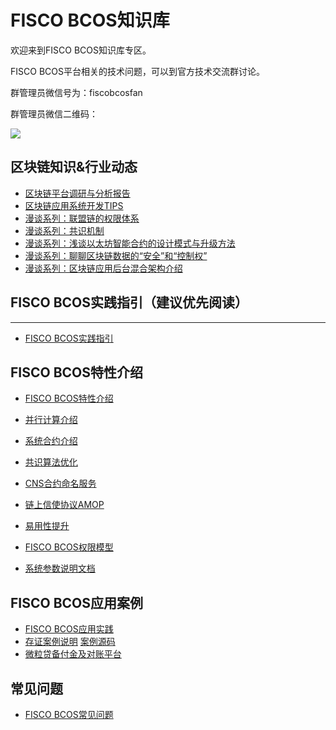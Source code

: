 # FISCO BCOS知识库

欢迎来到FISCO BCOS知识库专区。

FISCO BCOS平台相关的技术问题，可以到官方技术交流群讨论。

群管理员微信号为：fiscobcosfan

群管理员微信二维码：

![](https://github.com/FISCO-BCOS/FISCO-BCOS/blob/master/doc/FISCO-BCOS.jpeg)



区块链知识&行业动态
---------
*  [区块链平台调研与分析报告](https://github.com/FISCO-BCOS/Wiki/blob/master/%E5%8C%BA%E5%9D%97%E9%93%BE%E5%B9%B3%E5%8F%B0%E8%B0%83%E7%A0%94%E4%B8%8E%E5%88%86%E6%9E%90%E6%8A%A5%E5%91%8A.pdf)
*  [区块链应用系统开发TIPS](https://github.com/FISCO-BCOS/Wiki/tree/master/%E5%8C%BA%E5%9D%97%E9%93%BE%E5%BA%94%E7%94%A8%E7%B3%BB%E7%BB%9F%E5%BC%80%E5%8F%91TIPS)
*  [漫谈系列：联盟链的权限体系](https://github.com/FISCO-BCOS/Wiki/tree/master/%E5%8C%BA%E5%9D%97%E9%93%BE%E7%9A%84%E6%9D%83%E9%99%90%E4%BD%93%E7%B3%BB)
*  [漫谈系列：共识机制](https://github.com/FISCO-BCOS/Wiki/tree/master/%E6%BC%AB%E8%B0%88%E5%85%B1%E8%AF%86%E6%9C%BA%E5%88%B6)
*  [漫谈系列：浅谈以太坊智能合约的设计模式与升级方法](https://github.com/FISCO-BCOS/Wiki/tree/master/%E6%B5%85%E8%B0%88%E4%BB%A5%E5%A4%AA%E5%9D%8A%E6%99%BA%E8%83%BD%E5%90%88%E7%BA%A6%E7%9A%84%E8%AE%BE%E8%AE%A1%E6%A8%A1%E5%BC%8F%E4%B8%8E%E5%8D%87%E7%BA%A7%E6%96%B9%E6%B3%95%EF%BB%BF)
*  [漫谈系列：聊聊区块链数据的“安全”和“控制权”](https://github.com/FISCO-BCOS/Wiki/tree/master/漫谈系列：聊聊区块链数据的“安全”和“控制权”)
*  [漫谈系列：区块链应用后台混合架构介绍](https://github.com/FISCO-BCOS/Wiki/tree/master/漫谈系列：区块链应用后台混合架构介绍)

## FISCO BCOS实践指引（建议优先阅读）
---------
* [FISCO BCOS实践指引](https://github.com/FISCO-BCOS/Wiki/tree/master/FISCO%20BCOS%E5%AE%9E%E8%B7%B5%E6%8C%87%E5%BC%95)

## FISCO BCOS特性介绍
* [FISCO BCOS特性介绍](https://github.com/FISCO-BCOS/Wiki/blob/master/FISCO%20BCOS%E7%89%B9%E6%80%A7%E4%BB%8B%E7%BB%8D.pdf)

* [并行计算介绍](https://github.com/FISCO-BCOS/Wiki/tree/master/FISCO-BCOS%E5%B9%B6%E8%A1%8C%E8%AE%A1%E7%AE%97%E4%BB%8B%E7%BB%8D)
* [系统合约介绍](https://github.com/FISCO-BCOS/Wiki/tree/master/FISCO-BCOS%E7%B3%BB%E7%BB%9F%E5%90%88%E7%BA%A6%E4%BB%8B%E7%BB%8D)
* [共识算法优化](https://github.com/FISCO-BCOS/Wiki/tree/master/%E5%BA%94%E7%94%A8%E4%BA%8E%E5%8C%BA%E5%9D%97%E9%93%BE%E7%9A%84%E5%A4%9A%E8%8A%82%E7%82%B9%E5%B9%B6%E8%A1%8C%E6%8B%9C%E5%8D%A0%E5%BA%AD%E5%AE%B9%E9%94%99%E5%85%B1%E8%AF%86%E7%AE%97%E6%B3%95)
* [CNS合约命名服务](https://github.com/FISCO-BCOS/Wiki/tree/master/Contract_Name%20Service%E6%9C%8D%E5%8A%A1)
* [链上信使协议AMOP](https://github.com/FISCO-BCOS/Wiki/tree/master/AMOP%E4%BD%BF%E7%94%A8%E6%8C%87%E5%8D%97)
* [易用性提升](https://github.com/FISCO-BCOS/Wiki/tree/master/%E6%B5%85%E8%B0%88FISCO-BCOS%E7%9A%84%E6%98%93%E7%94%A8%E6%80%A7)
* [FISCO BCOS权限模型](https://github.com/FISCO-BCOS/Wiki/tree/master/FISCO%20BCOS%E6%9D%83%E9%99%90%E6%A8%A1%E5%9E%8B)
* [系统参数说明文档](https://github.com/FISCO-BCOS/Wiki/tree/master/%E7%B3%BB%E7%BB%9F%E5%8F%82%E6%95%B0%E8%AF%B4%E6%98%8E%E6%96%87%E6%A1%A3)
## FISCO BCOS应用案例
* [FISCO BCOS应用实践](https://github.com/FISCO-BCOS/Wiki/blob/master/FISCO%20BCOS%E5%BA%94%E7%94%A8%E5%AE%9E%E8%B7%B5.pdf) 
* [存证案例说明](https://github.com/FISCO-BCOS/Wiki/tree/master/%E5%AD%98%E8%AF%81sample%E8%AF%B4%E6%98%8E) [案例源码](https://github.com/FISCO-BCOS/evidenceSample)
* [微粒贷备付金及对账平台](https://github.com/FISCO-BCOS/Wiki/blob/master/%E3%80%90FISCO%20BCOS%E5%BA%94%E7%94%A8%E6%A1%88%E4%BE%8B%E3%80%91%E5%BE%AE%E7%B2%92%E8%B4%B7%E6%9C%BA%E6%9E%84%E9%97%B4%E5%AF%B9%E8%B4%A6%E5%B9%B3%E5%8F%B0/README.md) 


## 常见问题

* [FISCO BCOS常见问题](https://github.com/FISCO-BCOS/Wiki/tree/master/FISCO%20BCOS%E5%B8%B8%E8%A7%81%E9%97%AE%E9%A2%98/README.md)









